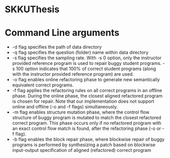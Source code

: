 # SKKUThesis
# Command Line arguments
* -d flag specifies the path of data directory
* -q flag specifies the question (folder) name within data directory
* -s flag specifies the sampling rate. With -s 0 option, only the instructor provided reference program is used to repair buggy student programs. -s 100 option indicates that 100% of correct student programs (along with the instructor provided reference program) are used.
* -o flag enables online refactoring phase to generate new semantically equivalent correct programs.
* -f flag applies the refactoring rules on all correct programs in an offline phase. During the online phase, the closest aligned refactored program is chosen for repair. Note that our implementation does not support online and offline (-o and -f flags) simultaneously.
* -m flag enables structure mutation phase, where the control flow structure of buggy program is mutated to match the closest refactored correct program. This phase occurs only if no refactored program with an exact control flow match is found, after the refactoring phase (-o or -f flag).
* -b flag enables the block repair phase, where blockwise repair of buggy programs is performed by synthesizing a patch based on blockwise input-output specification of aligned (refactored) correct program
